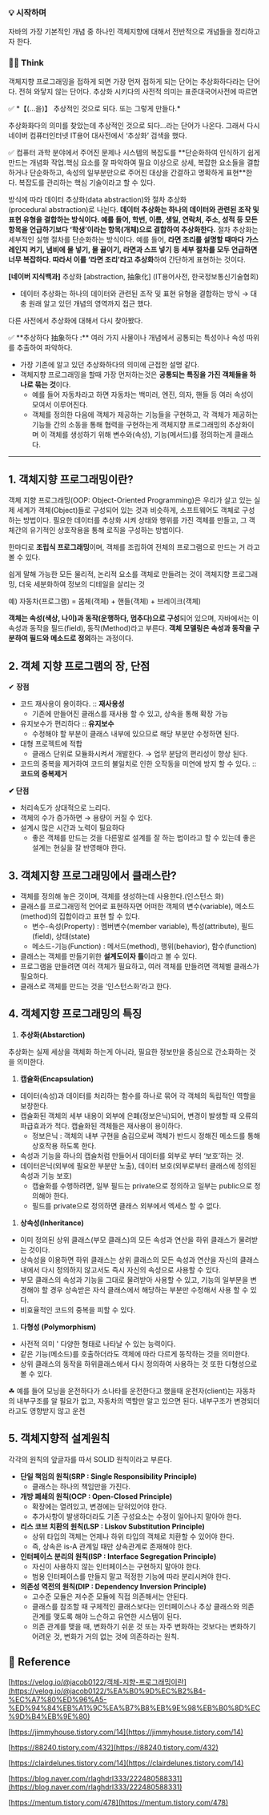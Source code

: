 ### 💡 시작하며

자바의 가장 기본적인 개념 중 하나인 객체지향에 대해서 전반적으로 개념들을 정리하고자 한다.

### 👩‍🚀 Think

객체지향 프로그래밍을 접하게 되면 가장 먼저 접하게 되는 단어는 추상화하다라는 단어다. 전혀 와닿지 않는 단어다. 추상화 시키다의 사전적 의미는 표준대국어사전에 따르면 

<aside>
✅ *【(…을)】 추상적인 것으로 되다. 또는 그렇게 만들다.*

</aside>

추상화화다의 의미를 찾았는데 추상적인 것으로 되다…라는 단어가 나온다. 그래서 다시 네이버 컴퓨터인터넷 IT용어 대사전에서 ‘추상화’ 검색을 했다.

<aside>
✅ 컴퓨터 과학 분야에서 주어진 문제나 시스템의 복잡도를 **단순화하여 인식하기 쉽게 만드는 개념화 작업.핵심 요소를 잘 파악하여 필요 이상으로 상세, 복잡한 요소들을 결합하거나 단순화하고, 속성의 일부분만으로 주어진 대상을 간결하고 명확하게 표현**한다. 복잡도를 관리하는 핵심 기술이라고 할 수 있다.

방식에 따라 데이터 추상화(data abstraction)와 절차 추상화(procedural abstraction)로 나뉜다. **데이터 추상화는 하나의 데이터와 관련된 조작 및 표현 유형을 결합하는 방식이다. 예를 들어, 학번, 이름, 생일, 연락처, 주소, 성적 등 모든 항목을 언급하기보다 ‘학생’이라는 항목(개체)으로 결합하여 추상화한다.** 절차 추상화는 세부적인 실행 절차를 단순화하는 방식이다. 예를 들어, **라면 조리를 설명할 때마다 가스레인지 켜기, 냄비에 물 넣기, 물 끓이기, 라면과 스프 넣기 등 세부 절차를 모두 언급하면 너무 복잡하다. 따라서 이를 ‘라면 조리’라고 추상화**하여 간단하게 표현하는 것이다.

**[네이버 지식백과]** 추상화 [abstraction, 抽象化] (IT용어사전, 한국정보통신기술협회)

</aside>

- 데이터 추상화는 하나의 데이터와 관련된 조작 및 표현 유형을 결합하는 방식 → 대충 원래 알고 있던 개념의 영역까지 접근 했다.

다른 사전에서 추상화에 대해서 다시 찾아봤다.

<aside>
✅ **추상하다 抽象하다 :**
여러 가지 사물이나 개념에서 공통되는 특성이나 속성 따위를 추출하여 파악하다.

</aside>

- 가장 기존에 알고 있던 추상화하다의 의미에 근접한 설명 같다.
- 객체지향 프로그래밍을 할때 가장 먼저하는것은 **공통되는 특징을 가진 객체들을 하나로 묶는 것**이다.
    - 예를 들어 자동차라고 하면 자동차는 백미러, 엔진, 의자, 핸들 등 여러 속성이 모여서 이루어진다.
    - 객체를 정의한 다음에 객체가 제공하는 기능들을 구현하고, 각 객체가 제공하는 기능들 간의 소동을 통해 협력을 구현하는게 객체지향 프로그래밍의 추상화이며 이 객체를 생성하기 위해 변수와(속성), 기능(메서드)를 정의하는게 클래스다.

---

## 1. 객체지향 프로그래밍이란?

객체 지향 프로그래밍(OOP: Object-Oriented Programming)은 우리가 살고 있는 실제 세계가 객체(Object)들로 구성되어 있는 것과 비슷하게, 소프트웨어도 객체로 구성하는 방법이다. 필요한 데이터를 추상화 시켜 상태와 행위를 가진 객체를 만들고, 그 객체간의 유기적인 상호작용을 통해 로직을 구성하는 방법이다.

한마디로 **조립식 프로그래밍**이며, 객체를 조립하여 전체의 프로그램으로 만드는 거 라고 볼 수 있다.

쉽게 말해 가능한 모든 물리적, 논리적 요소를 객체로 만들려는 것이 객체지향 프로그래밍, 더욱 세분화하여 정보의 디테일을 살리는 것

예) 자동차(프로그램) = 몸체(객체) + 핸들(객체) + 브레이크(객체)

**객체는 속성(색상, 나이)과 동작(운행하다, 멈추다)으로 구성**되어 있으며, 자바에서는 이 속성과 동작을 필드(field), 동작(Method)라고 부른다. **객체 모델링은 속성과 동작을 구분하여 필드와 메소드로 정의**하는 과정이다. 

## 2. 객체 지향 프로그램의 장, 단점

✔ **장점**

- 코드 재사용이 용이하다. :: **재사용성**
    - 기존에 만들어진 클래스를 재사용 할 수 있고, 상속을 통해 확장 가능
- 유지보수가 편리하다 :: **유지보수**
    - 수정해야 할 부분이 클래스 내부에 있으므로 해당 부분만 수정하면 된다.
- 대형 프로젝트에 적합
    - 클래스 단위로 모듈화시켜서 개발한다. → 업무 분담의 편리성이 향상 된다.
- 코드의 중복을 제거하여 코드의 불일치로 인한 오작동을 미연에 방지 할 수 있다.  :: **코드의 중복제거**

**✔ 단점**

- 처리속도가 상대적으로 느리다.
- 객체의 수가 증가하면 → 용량이 커질 수 있다.
- 설계시 많은 시간과 노력이 필요하다
    - 좋은 객체를 만드는 것을 다른말로 설계를 잘 하는 법이라고 할 수 있는데 좋은 설계는 현실을 잘 반영해야 한다.

## 3. 객체지향 프로그래밍에서 클래스란?

- 객체를 정의해 놓은 것이며, 객체를 생성하는데 사용한다.(인스턴스 화)
- 클래스를 프로그래밍적 언어로 표현하자면 어떠한 객체의 변수(variable), 메소드(method)의 집합이라고 표현 할 수 있다.
    - 변수-속성(Property) : 멤버변수(member variable), 특성(attribute), 필드(field), 상태(state)
    - 메소드-기능(Function) : 메서드(method), 행위(behavior), 함수(function)
- 클래스는 객체를 만들기위한 **설계도이자 틀**이라고 볼 수 있다.
- 프로그램을 만들려면 여러 객체가 필요하고, 여러 객체를 만들려면 객체별 클래스가 필요하다.
- 클래스로 객체를 만드는 것을 ‘인스턴스화’라고 한다.

## 4. 객체지향 프로그래밍의 특징

1. **추상화(Abstarction)**

추상화는 실제 세상을 객체화 하는게 아니라, 필요한 정보만을 중심으로 간소화하는 것을 의미한다. 

1. **캡슐화(Encapsulation)**
- 데이터(속성)과 데이터를 처리하는 함수를 하나로 묶어 각 객체의 독립적인 역할을 보장한다.
- 캡슐화된 객체의 세부 내용이 외부에 은폐(정보은닉)되어, 변경이 발생할 때 오류의 파급효과가 적다. 캡슐화된 객체들은 재사용이 용이하다.
    - 정보은닉 : 객체의 내부 구현을 숨김으로써 객체가 반드시 정해진 메소드를 통해 상호작용 하도록 한다.
- 속성과 기능을 하나의 캡슐처럼 만들어서 데이터를 외부로 부터 ‘보호’하는 것.
- 데이터은닉(외부에 필요한 부분만 노출), 데이터 보호(외부로부터 클래스에 정의된 속성과 기능 보호)
    - 캡슐화를 수행하려면, 일부 필드는 private으로 정의하고 일부는 public으로 정의해야 한다.
    - 필드를 private으로 정의하면 클래스 외부에서 엑세스 할 수 없다.
1. **상속성(Inheritance)**
- 이미 정의된 상위 클래스(부모 클래스)의 모든 속성과 연산을 하위 클래스가 물려받는 것이다.
- 상속성을 이용하면 하위 클래스는 상위 클래스의 모든 속성과 연산을 자신의 클래스 내에서 다시 정의하지 않고서도 즉시 자신의 속성으로 사용할 수 있다.
- 부모 클래스의 속성과 기능을 그대로 물려받아 사용할 수 있고, 기능의 일부분을 변경해야 할 경우 상속받은 자식 클래스에서 해당하는 부분만 수정해서 사용 할 수 있다.
- 비효율적인 코드의 중복을 피할 수 있다.
1. **다형성 (Polymorphism)**
- 사전적 의미 ' 다양한 형태로 나타날 수 있는 능력이다.
- 같은 기능(메소드)를 호출하더라도 객체에 따라 다르게 동작하는 것을 의미한다.
- 상위 클래스의 동작을 하위클래스에서 다시 정의하여 사용하는 것 또한 다형성으로 볼 수 있다.

☘ 예를 들어 모닝을 운전하다가 소나타를 운전한다고 했을때 운전자(client)는 자동차의 내부구조를 알 필요가 없고, 자동차의 역할만 알고 있으면 된다. 내부구조가 변경되더라고도 영향받지 않고 운전

## 5. 객체지향적 설계원칙

각각의 원칙의 앞글자를 따서 SOLID 원칙이라고 부른다.

- **단일 책임의 원칙(SRP : Single Responsibility Principle)**
    - 클래스는 하나의 책임만을 가진다.
- **개방 폐쇄의 원칙(OCP : Open-Closed Principle)**
    - 확장에는 열려있고, 변경에는 닫혀있어야 한다.
    - 추가사항이 발생하더라도 기존 구성요소는 수정이 일어나지 말아야 한다.
- **리스 코브 치환의 원칙(LSP : Liskov Substitution Principle)**
    - 상위 타입의 객체는 언제나 하위 타입의 객체로 치환할 수 있어야 한다.
    - 즉, 상속은 is-A 관계일 때만 상속관계로 존재해야 한다.
- **인터페이스 분리의 원칙(ISP : Interface Segregation Principle)**
    - 자신이 사용하지 않는 인터페이스는 구현하지 말아야 한다.
    - 범용 인터페이스를 만들지 말고 적정한 기능에 따라 분리시켜야 한다.
- **의존성 역전의 원칙(DIP : Dependency Inversion Principle)**
    - 고수준 모듈은 저수준 모듈에 직접 의존해서는 안된다.
    - 클래스를 참조할 때 구체적인 클래스보다는 인터페이스나 추상 클래스와 의존 관계를 맺도록 해야 느슨하고 유연한 시스템이 된다.
    - 의존 관계를 맺을 때, 변화하기 쉬운 것 또는 자주 변화하는 것보다는 변화하기 어려운 것, 변화가 거의 없는 것에 의존하라는 원칙.

## 🔗 Reference

[https://velog.io/@jacob0122/객체-지향-프로그래밍이란](https://velog.io/@jacob0122/%EA%B0%9D%EC%B2%B4-%EC%A7%80%ED%96%A5-%ED%94%84%EB%A1%9C%EA%B7%B8%EB%9E%98%EB%B0%8D%EC%9D%B4%EB%9E%80)

[https://jimmyhouse.tistory.com/14](https://jimmyhouse.tistory.com/14)

[https://88240.tistory.com/432](https://88240.tistory.com/432)

[https://clairdelunes.tistory.com/14](https://clairdelunes.tistory.com/14)

[https://blog.naver.com/rlaghdrl333/222480588331](https://blog.naver.com/rlaghdrl333/222480588331)

[https://mentum.tistory.com/478](https://mentum.tistory.com/478)